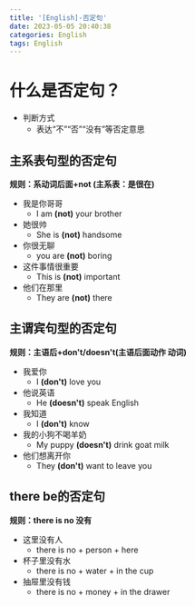 ```yaml
---
title: '[English]-否定句'
date: 2023-05-05 20:40:38
categories: English
tags: English
---
```


# 什么是否定句？
* 判断方式
  * 表达“不”“否”“没有”等否定意思

## 主系表句型的否定句
**规则：系动词后面+not (主系表：是很在)**

* 我是你哥哥
  * I am **(not)** your brother
* 她很帅
  * She is **(not)** handsome
* 你很无聊
  * you are **(not)** boring
* 这件事情很重要
  * This is **(not)** important
* 他们在那里
  * They are **(not)** there

## 主谓宾句型的否定句
**规则：主语后+don't/doesn't(主语后面动作 动词)**
* 我爱你
  * I **(don't)** love you
* 他说英语
  * He **(doesn't)** speak English
* 我知道
  * I **(don't)** know
* 我的小狗不喝羊奶
  * My puppy **(doesn't)** drink goat milk
* 他们想离开你
  * They **(don't)** want to leave you


## there be的否定句
**规则：there is no 没有**
* 这里没有人
  * there is no + person + here  
* 杯子里没有水
  * there is no + water + in the cup
* 抽屉里没有钱
  * there is no + money + in the drawer
